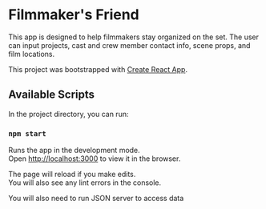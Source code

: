 # Filmmaker's Friend

This app is designed to help filmmakers stay organized on the set. The user can input projects, cast and crew member contact info, scene props, and film locations.

This project was bootstrapped with [Create React App](https://github.com/facebook/create-react-app).

## Available Scripts

In the project directory, you can run:

### `npm start`

Runs the app in the development mode.<br>
Open [http://localhost:3000](http://localhost:3000) to view it in the browser.

The page will reload if you make edits.<br>
You will also see any lint errors in the console.
 
You will also need to run JSON server to access data
